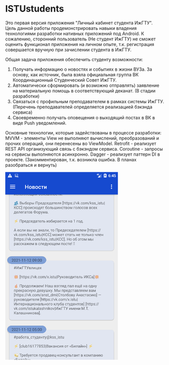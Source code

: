 # ISTUstudents
Это первая версия приложения "Личный кабинет студента ИжГТУ".
Цель данной работы продемонстрировать навыки владения технологиями разработки нативных приложений под Android.
К сожалению, сторонний пользователь (Не студент ИжГТУ) не сможет оценить функционал приложения на личном опыте, т.к. регистрация совершается вручную при зачислении студента в ИжГТУ.

Общая задача приложения обеспечить студенту возможности:
1) Получать информацию о новостях и событиях в жизни ВУЗа. За основу, как источник, была взяла официальная группа ВК Координационный Студенческий Совет ИжГТУ.
2) Автоматически сформировать (и возможно отправлять) заявление на материальную помощь в соответствующий деканат. (В стадии разработки)
3) Связаться с профильным преподавателем в рамках системы ИжГТУ. (Перечень преподавателей определяется реализацией бэкэнда сервиса)
4) Своевременно получать оповещения о выходящий постах в ВК в виде Push уведомлений.

Основные технологии, которые задействованы в процессе разработки:
MVVM - элементы View не выполняют вычислений, преобразований и прочих операций, они перенесены во ViewModel.
Retrofit - реализует REST API организующий связь с бэкэндом сервиса.
Coroutine - запросы на сервисы выполняются асинхронно.
Dagger - реализует паттерн DI в проекте. (Закомментирован, т.к. возникла ошибка. В планах разобраться и вернуть)

![alt text](image.png "Описание будет тут")
